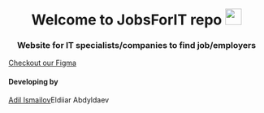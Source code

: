 <h1 align="center">Welcome to JobsForIT repo</a>
<img src="https://github.com/blackcater/blackcater/raw/main/images/Hi.gif" height="32"/></h1>
<h3 align="center">Website for IT specialists/companies to find job/employers</h3>
<a href="https://www.figma.com/file/xUZzXHtNP0yJKQ6XJ1uhFT/JIF?node-id=0%3A1&t=Qyp8lp7Lv3W8adwX-1" target="_blank">Checkout our Figma</a>
<h4>Developing by</h4>
<a href="https://github.com/adilism48">Adil Ismailov</a
<a href="https://github.com/eldiiar0/">Eldiiar Abdyldaev</a>


